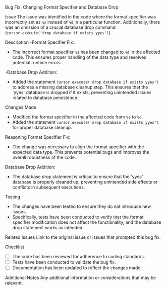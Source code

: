 Bug Fix: Changing Format Specifier and Database Drop

Issue
The issue was identified in the code where the format specifier was incorrectly set as `%s` instead of `%d` in a particular function. Additionally, there was an omission of a crucial database drop command (`cursor.execute('drop database if exists yyes')`).

Description
-Format Specifier Fix:
  - The incorrect format specifier `%s` has been changed to `%d` in the affected code. This ensures proper handling of the data type and resolves potential runtime errors.

-Database Drop Addition:
  - Added the statement `cursor.execute('drop database if exists yyes')` to address a missing database cleanup step. This ensures that the 'yyes' database is dropped if it exists, preventing unintended issues related to database persistence.

Changes Made
- Modified the format specifier in the affected code from `%s` to `%d`.
- Added the statement `cursor.execute('drop database if exists yyes')` for proper database cleanup.

Reasoning
Format Specifier Fix:
  - The change was necessary to align the format specifier with the expected data type. This prevents potential bugs and improves the overall robustness of the code.

Database Drop Addition:
  - The database drop statement is critical to ensure that the 'yyes' database is properly cleaned up, preventing unintended side effects or conflicts in subsequent executions.

Testing
- The changes have been tested to ensure they do not introduce new issues.
- Specifically, tests have been conducted to verify that the format specifier modification does not affect the functionality, and the database drop statement works as intended.

Related Issues
Link to the original issue or issues that prompted this bug fix.

Checklist
- [ ] The code has been reviewed for adherence to coding standards.
- [ ] Tests have been conducted to validate the bug fix.
- [ ] Documentation has been updated to reflect the changes made.

Additional Notes
Any additional information or considerations that may be relevant.
